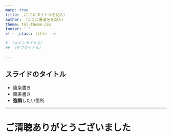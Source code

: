 ```yaml
---
marp: true
title: （ここにタイトルを記入）
author: （ここに著者名を記入）
theme: tnl-theme.css
footer: ' '
<!-- _class: title -->

# （メインタイトル）
## （サブタイトル）

---
```


## スライドのタイトル
- 箇条書き
- 箇条書き
- **強調**したい箇所

---
<!-- _class: center-title -->

# ご清聴ありがとうございました 